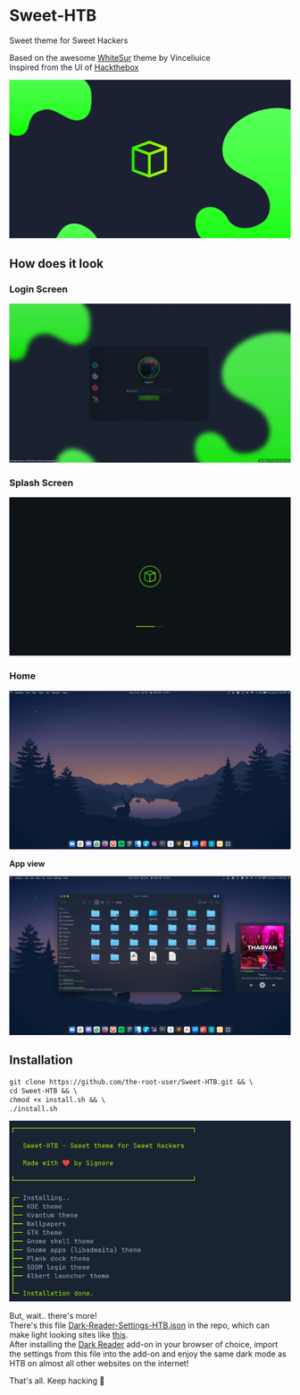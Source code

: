 
# Sweet-HTB

Sweet theme for Sweet Hackers

Based on the awesome [WhiteSur](https://github.com/vinceliuice/WhiteSur-kde) theme by Vinceliuice<br>
Inspired from the UI of [Hackthebox](https://app.hackthebox.eu)

![Cover](wallpapers/Sweet-Wallpapers/HTB.png)

## How does it look

### Login Screen
![LoginScreen](sddm/Sweet-HTB/preview.png)

<!-- ### Lock Sceen
Used to be like this, but now isn't. Faced some issue after plasma > 5.20 which I'm not sure of.
![LockScreen](lockscreen.png) -->

### Splash Screen
![SplashScreen](look-and-feel/Sweet-HTB/contents/previews/splash.png)

### Home
![DefaultHome](looks_home.png)

**App view**

![AppView](look-and-feel/Sweet-HTB/contents/previews/fullscreenpreview.jpg)

## Installation

```shell
git clone https://github.com/the-root-user/Sweet-HTB.git && \
cd Sweet-HTB && \
chmod +x install.sh && \
./install.sh
```
![Installation](install.png)

But, wait.. there's more!<br>
There's this file [Dark-Reader-Settings-HTB.json](Dark-Reader-Settings-HTB.json) in the repo, which can make light looking sites like [this](dark-reader.png).<br>
After installing the [Dark Reader](https://addons.mozilla.org/en-US/firefox/addon/darkreader/) add-on in your browser of choice, import the settings from this file into the add-on and enjoy the same dark mode as HTB on almost all other websites on the internet!<br>
<!-- TryHackMe is already in there. They have got there own dark mode now. -->

That's all. Keep hacking 💚